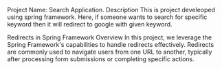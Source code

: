 Project Name: Search Application.
Description
This is project develeoped using spring framework. Here, if someone wants to search for specific keyword then it will redirect to google with given keyword.

Redirects in Spring Framework
Overview
In this project, we leverage the Spring Framework's capabilities to handle redirects effectively. Redirects are commonly used to navigate users from one URL to another, typically after processing form submissions or completing specific actions.
